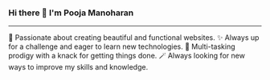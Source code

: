 ### Hi there 👋 I'm Pooja Manoharan
----------------------------------------------------------------------

🌱 Passionate about creating beautiful and functional websites.
✨ Always up for a challenge and eager to learn new technologies.
🍃 Multi-tasking prodigy with a knack for getting things done.
🪄 Always looking for new ways to improve my skills and knowledge.

<!--
**Pooja-Manoharan/Pooja-Manoharan** is a ✨ _special_ ✨ repository because its `README.md` (this file) appears on your GitHub profile.

Here are some ideas to get you started:

- 🔭 I’m currently working on ...
- 🌱 I’m currently learning ...
- 👯 I’m looking to collaborate on ...
- 🤔 I’m looking for help with ...
- 💬 Ask me about ...
- 📫 How to reach me: ...
- 😄 Pronouns: ...
- ⚡ Fun fact: ...
-->
